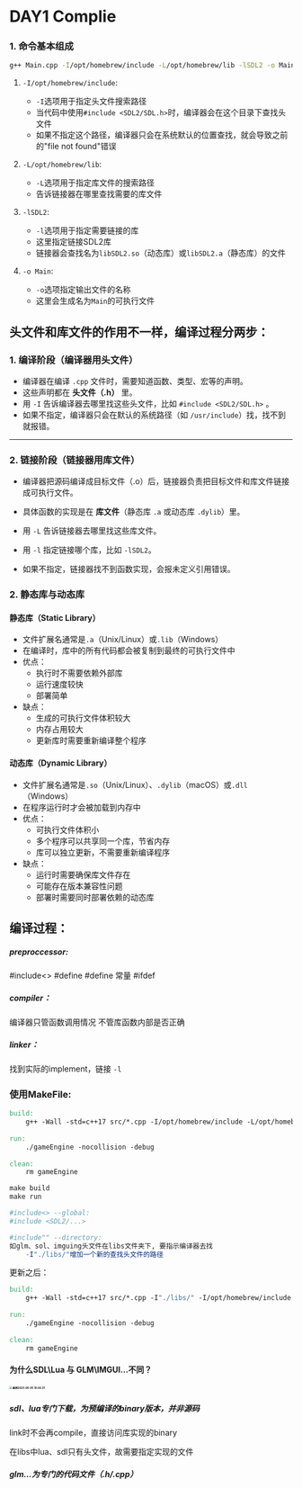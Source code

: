 # DAY1 Complie

### 1. 命令基本组成

```bash
g++ Main.cpp -I/opt/homebrew/include -L/opt/homebrew/lib -lSDL2 -o Main
```
1. `-I/opt/homebrew/include`: 
   - `-I`选项用于指定头文件搜索路径
   - 当代码中使用`#include <SDL2/SDL.h>`时，编译器会在这个目录下查找头文件
   - 如果不指定这个路径，编译器只会在系统默认的位置查找，就会导致之前的"file not found"错误

2. `-L/opt/homebrew/lib`: 
   - `-L`选项用于指定库文件的搜索路径
   - 告诉链接器在哪里查找需要的库文件

3. `-lSDL2`: 
   - `-l`选项用于指定需要链接的库
   - 这里指定链接SDL2库
   - 链接器会查找名为`libSDL2.so`（动态库）或`libSDL2.a`（静态库）的文件

4. `-o Main`: 
   - `-o`选项指定输出文件的名称
   - 这里会生成名为`Main`的可执行文件



## 头文件和库文件的作用不一样，编译过程分两步：

### 1. 编译阶段（编译器用头文件）

- 编译器在编译 `.cpp` 文件时，需要知道函数、类型、宏等的声明。
- 这些声明都在 **头文件（.h）** 里。
- 用 `-I` 告诉编译器去哪里找这些头文件，比如 `#include <SDL2/SDL.h>` 。
- 如果不指定，编译器只会在默认的系统路径（如 `/usr/include`）找，找不到就报错。

------

### 2. 链接阶段（链接器用库文件）

- 编译器把源码编译成目标文件（.o）后，链接器负责把目标文件和库文件链接成可执行文件。

- 具体函数的实现是在 **库文件**（静态库 `.a` 或动态库 `.dylib`）里。

- 用 `-L` 告诉链接器去哪里找这些库文件。

- 用 `-l` 指定链接哪个库，比如 `-lSDL2`。

- 如果不指定，链接器找不到函数实现，会报未定义引用错误。

  

### 2. 静态库与动态库

#### 静态库（Static Library）
- 文件扩展名通常是`.a`（Unix/Linux）或`.lib`（Windows）
- 在编译时，库中的所有代码都会被复制到最终的可执行文件中
- 优点：
  - 执行时不需要依赖外部库
  - 运行速度较快
  - 部署简单
- 缺点：
  - 生成的可执行文件体积较大
  - 内存占用较大
  - 更新库时需要重新编译整个程序

#### 动态库（Dynamic Library）
- 文件扩展名通常是`.so`（Unix/Linux）、`.dylib`（macOS）或`.dll`（Windows）
- 在程序运行时才会被加载到内存中
- 优点：
  - 可执行文件体积小
  - 多个程序可以共享同一个库，节省内存
  - 库可以独立更新，不需要重新编译程序
- 缺点：
  - 运行时需要确保库文件存在
  - 可能存在版本兼容性问题
  - 部署时需要同时部署依赖的动态库







## 编译过程： 

##### preproccessor:

#include<>  #define #define 常量 #ifdef

##### compiler：

编译器只管函数调用情况 不管库函数内部是否正确

##### linker：

找到实际的implement，链接 `-l`





### 使用MakeFile:

```makefile
build:
	g++ -Wall -std=c++17 src/*.cpp -I/opt/homebrew/include -L/opt/homebrew/lib -lSDL2 -o gameEngine;
	
run:
	./gameEngine -nocollision -debug
	
clean:
	rm gameEngine
```

```makefile
make build
make run

```

```makefile
#include<> --global:
#include <SDL2/...>

#include"" --directory:
如glm、sol、imguing头文件在libs文件夹下, 要指示编译器去找
	-I"./libs/"增加一个新的查找头文件的路径
```

更新之后：

```makefile
build:
	g++ -Wall -std=c++17 src/*.cpp -I"./libs/" -I/opt/homebrew/include  -L/opt/homebrew/lib -lSDL2 -lSDL2_image -lSDL2_ttf -lSDL2_mixer -llua -o gameEngine;
	
run:
	./gameEngine -nocollision -debug
	
clean:
	rm gameEngine
```



#### 为什么SDL\Lua 与 GLM\IMGUI…不同？

##### <img src="/Users/qqhang/Library/Application Support/typora-user-images/截屏2025-06-05 18.08.35.png" alt="截屏2025-06-05 18.08.35" style="zoom:33%;" />

##### sdl、lua专门下载，为预编译的binary版本，并非源码

link时不会再compile，直接访问库实现的binary

在libs中lua、sdl只有头文件，故需要指定实现的文件

##### glm…为专门的代码文件（.h/.cpp）







